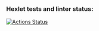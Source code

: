 ### Hexlet tests and linter status:
[![Actions Status](https://github.com/DezZz00/fastify-web-development-project-6/actions/workflows/hexlet-check.yml/badge.svg)](https://github.com/DezZz00/fastify-web-development-project-6/actions)